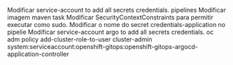 Modificar service-account to add all secrets credentials. pipelines
Modificar imagem maven task
Modificar SecurityContextConstraints para permitir executar como sudo.
Modificar o nome do secret credentials-application no pipelie
Modificar service-account argo to add all secrets credentials.
oc adm policy add-cluster-role-to-user cluster-admin system:serviceaccount:openshift-gitops:openshift-gitops-argocd-application-controller
